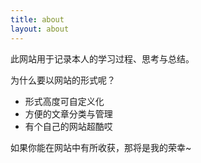 ```yaml
---
title: about
layout: about
---
```


此网站用于记录本人的学习过程、思考与总结。

为什么要以网站的形式呢？

- 形式高度可自定义化
- 方便的文章分类与管理
- 有个自己的网站超酷哎

如果你能在网站中有所收获，那将是我的荣幸~
